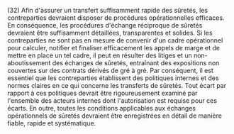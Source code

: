 (32) Afin d'assurer un transfert suffisamment rapide des sûretés, les contreparties devraient disposer de procédures opérationnelles efficaces. En conséquence, les procédures d'échange réciproque de sûretés devraient être suffisamment détaillées, transparentes et solides. Si les contreparties ne sont pas en mesure de convenir d'un cadre opérationnel pour calculer, notifier et finaliser efficacement les appels de marge et de mettre en place un tel cadre, il peut en résulter des litiges et un non-aboutissement des échanges de sûretés, entraînant des expositions non couvertes sur des contrats dérivés de gré à gré. Par conséquent, il est essentiel que les contreparties établissent des politiques internes et des normes claires en ce qui concerne les transferts de sûretés. Tout écart par rapport à ces politiques devrait être rigoureusement examiné par l'ensemble des acteurs internes dont l'autorisation est requise pour ces écarts. En outre, toutes les conditions applicables aux échanges opérationnels de sûretés devraient être enregistrées en détail de manière fiable, rapide et systématique.